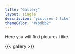 ```yaml
---
title: "Gallery"
layout: single
description: "pictures I like"
themeColor: "#ebdbb2"
---
```


Here you will find pictures I like.

{{< gallery >}}